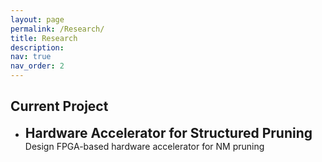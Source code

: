 ```yaml
---
layout: page
permalink: /Research/
title: Research
description: 
nav: true
nav_order: 2
---
```


<h2>Current Project</h2>
<ul>
    <li>
        <strong style="font-size: 1.5em;">Hardware Accelerator for Structured Pruning</strong>
        <br>
        Design FPGA-based hardware accelerator for NM pruning
    </li>
</ul>

<!-- <h2>Past Projects</h2>
    <ul>
        <li>Optimizing Compute Core Assignment for Dynamic Batch Inference</li>
        <li>
            <strong>Role of Weight Stationarity for CIM Architecture</strong>
            <p style="text-align: justify;">
            In this work, I focused on the role of weight stationarity in Compute-In-Memory (CIM) systems for BERT-Base and BERT-Large transformer models. I analyzed two architectures: (1) a fully weight-stationary system using Non-Volatile Memory (NVM)-based tiles, which had fast latency but massive area usage, and (2) a partially weight-stationary system that, while lower raw area usage, suffered from higher latency due to the need for reloading weights into Volatile Memory-based tiles. Additionally, I explored alternative architectures for partially weight-stationary systems, identifying design choices that optimized area-compute efficiency (TOPS/sec/sq.mm) across various sequence lengths and input batch sizes.
            </p>
        </li>
        <li>CIM-Aware Post-Training Quantization</li>
    </ul> -->